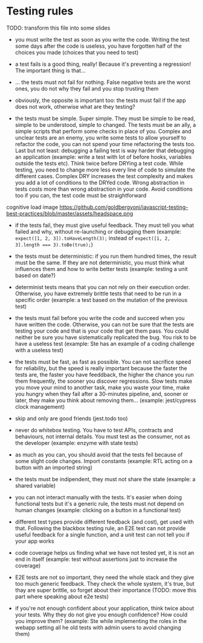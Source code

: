 # Testing rules

TODO: transform this file into some slides

- you must write the test as soon as you write the code. Writing the test some days after the code is useless, you have forgotten half of the choices you made (choices that you need to test)

- a test fails is a good thing, really! Because it's preventing a regression! The important thing is that...

- ... the tests must not fail for nothing. False negative tests are the worst ones, you do not why they fail and you stop trusting them

- obviously, the opposite is important too: the tests must fail if the app does not work, otherwise what are they testing?

- the tests must be simple. Super simple. They must be simple to be read, simple to be understood, simple to changed. The tests must be an ally, a simple scripts that perform some checks in place of you. Complex and unclear tests are an enemy, you write some tests to allow yourself to refactor the code, you can not spend your time refactoring the tests too. Last but not least: debugging a failing test is way harder that debugging an application (example: write a test with lot of before hooks, variables outside the tests etc).
  Think twice before DRYing a test code. While testing, you need to change more less every line of code to simulate the different cases. Complex DRY increases the test complexity and makes you add a lot of conditions to the DRYed code. Wrong abstraction in tests costs more than wrong abstraction in your code. Avoid conditions too if you can, the test code must be straightforward

cognitive load image https://github.com/goldbergyoni/javascript-testing-best-practices/blob/master/assets/headspace.png

- if the tests fail, they must give useful feedback. They must tell you what failed and why, without re-launching or debugging them (example: `expect([1, 2, 3]).toHaveLength(3);` instead of `expect([1, 2, 3].length === 3).toBe(true);`)

- the tests must be deterministic: if you run them hundred times, the result must be the same. If they are not deterministic, you must think what influences them and how to write better tests (example: testing a unit based on date?)

- determinist tests means that you can not rely on their execution order. Otherwise, you have extremely brittle tests that need to be run in a specific order (example: a test based on the mutation of the previous test)

- the tests must fail before you write the code and succeed when you have written the code. Otherwise, you can not be sure that the tests are testing your code and that is your code that get them pass. You could neither be sure you have sistematically replicated the bug. You risk to be have a useless test (example: Ste has an example of a coding challenge with a useless test)

- the tests must be fast, as fast as possible. You can not sacrifice speed for reliability, but the speed is really important because the faster the tests are, the faster you have feeddback, the higher the chance you run them frequently, the sooner you discover regressions. Slow tests make you move your mind to another task, make you waste your time, make you hungry when they fail after a 30-minutes pipeline, and, sooner or later, they make you think about removing them... (example: jest/cypress clock management)

- skip and only are good friends (jest.todo too)

- never do whitebox testing. You have to test APIs, contracts and behaviours, not internal details. You must test as the consumer, not as the developer (example: enzyme with state tests)

- as much as you can, you should avoid that the tests feil because of some slight code changes. Import constants (example: RTL acting on a button with an imported string)

- the tests must be indipendent, they must not share the state (example: a shared variable)

- you can not interact manually with the tests. It's easier when doing functional tests but it's a generic rule, the tests must not depend on human changes (example: clicking on a button in a functional test)

- different test types provide different feedback (and cost), get used with that. Following the blackbox testing rule, an E2E test can not provide useful feedback for a single function, and a unit test can not tell you if your app works

- code coverage helps us finding what we have not tested yet, it is not an end in itself (example: test without assertions just to increase the coverage)

- E2E tests are not so important, they need the whole stack and they give too much generic feedback. They check the whole system, it's true, but thay are super brittle, so forget about their importance (TODO: move this part where speaking about e2e tests)

- if you're not enough confident about your application, think twice about your tests. Why they do not give you enough confidence? How could you improve them? (example: Ste while implementing the roles in the webapp setting all he old tests with admin users to avoid changing them)
